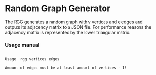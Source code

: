 # Random Graph Generator

The RGG generates a random graph with v vertices and e edges and outputs its adjacency matrix to a JSON file.
For performance reasons the adjacency matrix is represented by the lower triangular matrix. 

### Usage manual

```console

Usage: rgg vertices edges

Amount of edges must be at least amount of vertices - 1!

```
